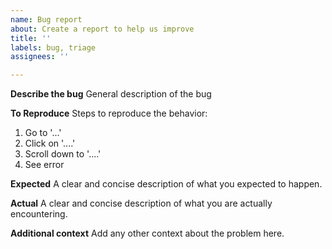 ```yaml
---
name: Bug report
about: Create a report to help us improve
title: ''
labels: bug, triage
assignees: ''

---
```


**Describe the bug**
General description of the bug

**To Reproduce**
Steps to reproduce the behavior:
1. Go to '...'
2. Click on '....'
3. Scroll down to '....'
4. See error

**Expected**
A clear and concise description of what you expected to happen.

**Actual**
A clear and concise description of what you are actually encountering.

**Additional context**
Add any other context about the problem here.
